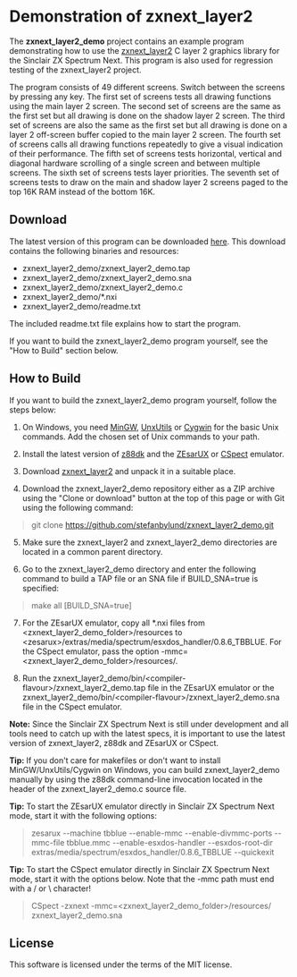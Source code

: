 # Demonstration of zxnext_layer2

The **zxnext_layer2_demo** project contains an example program demonstrating
how to use the [zxnext_layer2](https://github.com/stefanbylund/zxnext_layer2)
C layer 2 graphics library for the Sinclair ZX Spectrum Next. This program is
also used for regression testing of the zxnext_layer2 project.

The program consists of 49 different screens. Switch between the screens by
pressing any key. The first set of screens tests all drawing functions using the
main layer 2 screen. The second set of screens are the same as the first set but
all drawing is done on the shadow layer 2 screen. The third set of screens are
also the same as the first set but all drawing is done on a layer 2 off-screen
buffer copied to the main layer 2 screen. The fourth set of screens calls all
drawing functions repeatedly to give a visual indication of their performance.
The fifth set of screens tests horizontal, vertical and diagonal hardware
scrolling of a single screen and between multiple screens. The sixth set of
screens tests layer priorities. The seventh set of screens tests to draw on the
main and shadow layer 2 screens paged to the top 16K RAM instead of the bottom
16K.

## Download

The latest version of this program can be downloaded [here](build/zxnext_layer2_demo.zip).
This download contains the following binaries and resources:

* zxnext_layer2_demo/zxnext_layer2_demo.tap
* zxnext_layer2_demo/zxnext_layer2_demo.sna
* zxnext_layer2_demo/zxnext_layer2_demo.c
* zxnext_layer2_demo/*.nxi
* zxnext_layer2_demo/readme.txt

The included readme.txt file explains how to start the program.

If you want to build the zxnext_layer2_demo program yourself, see the "How to Build"
section below.

## How to Build

If you want to build the zxnext_layer2_demo program yourself, follow the steps
below:

1. On Windows, you need [MinGW](http://www.mingw.org/),
[UnxUtils](https://sourceforge.net/projects/unxutils/) or
[Cygwin](https://www.cygwin.com/) for the basic Unix commands. Add the chosen
set of Unix commands to your path.

2. Install the latest version of [z88dk](https://github.com/z88dk/z88dk) and the
[ZEsarUX](https://sourceforge.net/projects/zesarux/) or
[CSpect](https://dailly.blogspot.se/) emulator.

3. Download [zxnext_layer2](https://github.com/stefanbylund/zxnext_layer2/blob/master/build/zxnext_layer2.zip)
and unpack it in a suitable place.

4. Download the zxnext_layer2_demo repository either as a ZIP archive using the
"Clone or download" button at the top of this page or with Git using the
following command:

> git clone https://github.com/stefanbylund/zxnext_layer2_demo.git

5. Make sure the zxnext_layer2 and zxnext_layer2_demo directories are located in
a common parent directory.

6. Go to the zxnext_layer2_demo directory and enter the following command to
build a TAP file or an SNA file if BUILD_SNA=true is specified:

> make all [BUILD_SNA=true]

7. For the ZEsarUX emulator, copy all *.nxi files from \<zxnext_layer2_demo_folder\>/resources
to \<zesarux\>/extras/media/spectrum/esxdos_handler/0.8.6_TBBLUE. For the CSpect
emulator, pass the option -mmc=\<zxnext_layer2_demo_folder\>/resources/.

8. Run the zxnext_layer2_demo/bin/\<compiler-flavour\>/zxnext_layer2_demo.tap
file in the ZEsarUX emulator or the
zxnext_layer2_demo/bin/\<compiler-flavour\>/zxnext_layer2_demo.sna file in the
CSpect emulator.

**Note:** Since the Sinclair ZX Spectrum Next is still under development and all
tools need to catch up with the latest specs, it is important to use the latest
version of zxnext_layer2, z88dk and ZEsarUX or CSpect.

**Tip:** If you don't care for makefiles or don't want to install
MinGW/UnxUtils/Cygwin on Windows, you can build zxnext_layer2_demo manually
by using the z88dk command-line invocation located in the header of the
zxnext_layer2_demo.c source file.

**Tip:** To start the ZEsarUX emulator directly in Sinclair ZX Spectrum Next
mode, start it with the following options:

> zesarux --machine tbblue --enable-mmc --enable-divmmc-ports --mmc-file tbblue.mmc
    --enable-esxdos-handler --esxdos-root-dir extras/media/spectrum/esxdos_handler/0.8.6_TBBLUE --quickexit

**Tip:** To start the CSpect emulator directly in Sinclair ZX Spectrum Next
mode, start it with the options below. Note that the -mmc path must end with a
/ or \ character!

> CSpect -zxnext -mmc=\<zxnext_layer2_demo_folder\>/resources/ zxnext_layer2_demo.sna

## License

This software is licensed under the terms of the MIT license.
